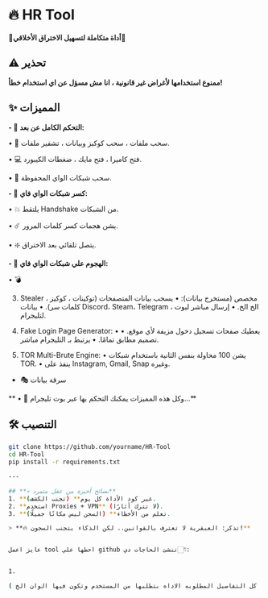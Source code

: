 # 🔥 HR Tool  
**📌أداة متكاملة لتسهيل الاختراق الأخلاقي📌**

## ⚠️ تحذير  
**ممنوع استخدامها لأغراض غير قانونية ، انا مش مسؤل عن اي استخدام خطأ!**  

## ✨ المميزات 
**- 🐀 التحكم الكامل عن بعد:**

 • 📂 سحب ملفات ، سحب كوكيز وبيانات ، تشفير ملفات.
 
 • 💻 فتح كاميرا ، فتح مايك ، ضغطات الكيبورد.
 
 • 📶 سحب شبكات الواي المحفوظة.
 


**- 📶 كسر شبكات الواي فاي:**

 • 💥 يلتقط Handshake من الشبكات.
 
 • ☄️ يشن هجمات كسر كلمات المرور.
 
 • ❇️ يتصل تلقائي بعد الاختراق.


 
 **- 📶 الهجوم علي شبكات الواي فاي:**

 • 💣 
 

3. Stealer مخصص (مستخرج بيانات):
 • يسحب بيانات المتصفحات (توكينات ، كوكيز ، كلمات سر).
 • بيانات Discord، Steam، Telegram ، الخ الخ.
 • إرسال مباشر لبوت لتليجرام.

4. Fake Login Page Generator:
 • يعطيك صفحات تسجيل دخول مزيفة لأي موقع.
 • تصميم مطابق تمامًا.
 • يرتبط بـ التليجرام مباشر.

9. TOR Multi-Brute Engine:
 • يشن 100 محاولة بنفس الثانية باستخدام شبكات TOR.
 • ينفذ على Instagram, Gmail, Snap وغيره.  
- 🎭 سرقة بيانات

  
** • 🌟 وكل هذه المميزات يمكنك التحكم بها عبر بوت تليجرام...**

## 🛠️ التنصيب  
```bash  
git clone https://github.com/yourname/HR-Tool  
cd HR-Tool  
pip install -r requirements.txt  

---

## **💀 نصائح أخيرة من عقل متمرد**  
1. **غير كود الأداة كل يوم** (تجنب الكشف).  
2. **استخدم Proxies + VPN** (لا تترك آثارًا).  
3. **تعلم من الأخطاء** (السجن ليس مكانًا جميلًا).  

> **🔥 تذكر: العبقرية لا تعترف بالقوانين.. لكن الذكاء يتجنب السجون!**


عايز اعمل tool احطها علي github تنشئ الحاجات دي👇🏻:


1. 

( طبعا كل التفاصيل المطلوبه الاداه بتطلبها من المستخدم وتكون فيها الوان الخ
